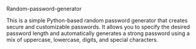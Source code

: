  Random-password-generator

This is a simple Python-based random password generator that creates secure and customizable passwords. It allows you to specify the desired password length and automatically generates a strong password using a mix of uppercase, lowercase, digits, and special characters.

